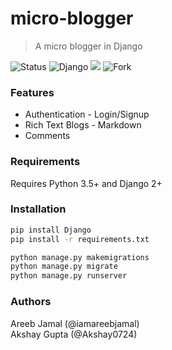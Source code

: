 # micro-blogger
> A micro blogger in Django

![Status](https://img.shields.io/pypi/status/Django.svg)
![Django](https://img.shields.io/badge/django-2%2B-green.svg)
![](https://img.shields.io/pypi/pyversions/Django.svg)
![Fork](https://img.shields.io/github/forks/iamareebjamal/micro-blogger.svg?style=social&label=Fork)

### Features

- Authentication - Login/Signup
- Rich Text Blogs - Markdown
- Comments

### Requirements

Requires Python 3.5+ and Django 2+

### Installation

```sh
pip install Django
pip install -r requirements.txt

python manage.py makemigrations
python manage.py migrate
python manage.py runserver
```

### Authors

Areeb Jamal (@iamareebjamal)  
Akshay Gupta (@Akshay0724)